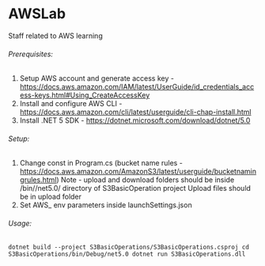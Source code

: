 # AWSLab
Staff related to AWS learning

###### Prerequisites:
1. Setup AWS account and generate access key - https://docs.aws.amazon.com/IAM/latest/UserGuide/id_credentials_access-keys.html#Using_CreateAccessKey
2. Install and configure AWS CLI - https://docs.aws.amazon.com/cli/latest/userguide/cli-chap-install.html
3. Install .NET 5 SDK - https://dotnet.microsoft.com/download/dotnet/5.0

###### Setup:
1. Change const in Program.cs (bucket name rules - https://docs.aws.amazon.com/AmazonS3/latest/userguide/bucketnamingrules.html) 
Note - upload and download folders should be inside /bin/<BuildConfig>/net5.0/ directory of S3BasicOperation project
Upload files should be in upload folder
2. Set AWS_ env parameters inside launchSettings.json

###### Usage:

`dotnet build --project S3BasicOperations/S3BasicOperations.csproj
cd S3BasicOperations/bin/Debug/net5.0
dotnet run S3BasicOperations.dll`
